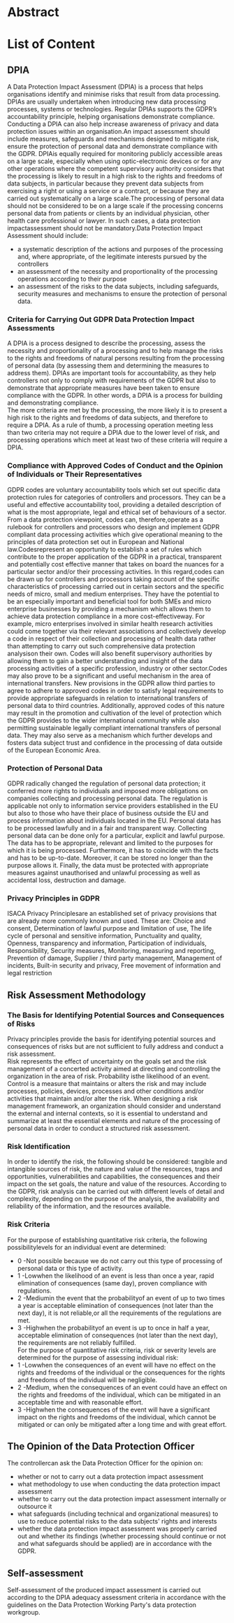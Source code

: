 # Abstract

# List of Content

## DPIA
A Data Protection Impact Assessment (DPIA) is a process that helps organisations identify and minimise risks that result from data processing. DPIAs are usually undertaken when introducing new data processing processes, systems or technologies. Regular DPIAs supports the GDPR’s accountability principle, helping organisations demonstrate compliance. Conducting a DPIA can also help increase awareness of privacy and data protection issues within an organisation.An impact assessment should include measures, safeguards and  mechanisms  designed  to  mitigate  risk,  ensure  the  protection  of  personal  data  and  demonstrate compliance with the GDPR. DPIAis equally required for monitoring publicly accessible areas on a large scale, especially when using optic-electronic devices or for any other operations where the competent supervisory authority considers that the processing is likely to result in a high risk to the rights and freedoms of data subjects, in particular because they prevent data subjects from exercising a right or using a service or a contract, or because they are carried out systematically on a large scale.The processing of personal data should not be considered to be  on  a  large  scale  if  the  processing  concerns  personal  data  from  patients  or  clients  by  an  individual physician,  other  health  care  professional  or  lawyer.  In  such  cases,  a  data  protection  impactassessment should not be mandatory.Data Protection Impact Assessment  should include: 
* a systematic description of the actions and purposes of the processing and, where appropriate, of the legitimate interests pursued by the controllers
* an assessment of the necessity and proportionality of the processing operations according to their purpose
* an assessment of the risks to the data subjects, including safeguards, security   measures   and mechanisms to ensure the protection of personal data.
### Criteria for Carrying Out GDPR Data Protection Impact Assessments
A  DPIA  is  a  process  designed  to  describe  the  processing,  assess  the  necessity  and  proportionality  of  a processing and to help manage the risks to the rights and freedoms of natural persons resulting from the processing of personal data (by assessing them and determining the measures to address them). DPIAs are important  tools  for  accountability,  as  they  help  controllers  not  only  to  comply  with  requirements  of  the GDPR but also to demonstrate that appropriate measures have been taken to ensure compliance with the GDPR. In other words, a DPIA is a process for building and demonstrating compliance.
<br>
The  more criteria  are  met  by  the  processing,  the  more  likely  it  is  to  present a  high risk  to  the  rights  and freedoms  of  data  subjects,  and  therefore  to  require  a  DPIA.  As  a  rule  of  thumb,  a  processing  operation meeting  less  than  two  criteria  may  not  require  a  DPIA  due  to  the  lower  level  of  risk,  and  processing operations which meet at least two of these criteria will require a DPIA.

### Compliance with Approved Codes of Conduct and the Opinion of Individuals or Their Representatives
GDPR codes are voluntary accountability tools which set out specific data protection rules for categories of controllers  and  processors.  They  can  be  a  useful  and  effective  accountability  tool,  providing  a  detailed description  of  what  is  the  most  appropriate,  legal  and  ethical  set  of  behaviours  of  a  sector.  From  a  data protection viewpoint, codes can, therefore,operate as a rulebook for controllers and processors who design and implement GDPR compliant data processing activities which give operational meaning to the principles of data protection set out in European and National law.Codesrepresent an opportunity to establish a set of rules which contribute to the proper application of the GDPR in a practical, transparent and potentially cost effective manner that takes on board the nuances for a particular sector and/or their processing activities. In this  regard,codes  can  be  drawn  up  for  controllers  and  processors  taking  account  of  the  specific characteristics of processing carried out in certain sectors and the specific needs of micro, small and medium enterprises. They have the potential to be an especially important and beneficial tool for both SMEs and micro  enterprise  businesses  by  providing  a  mechanism  which  allows  them  to  achieve  data  protection compliance in a more cost-effectiveway. For example, micro enterprises involved in similar health research activities could come together via their relevant associations and collectively develop a code in respect of their collection and processing of health data rather than attempting to carry out such comprehensive data protection analysison their own. Codes will also benefit supervisory authorities by allowing them to gain a better understanding and insight of the data processing activities of a specific profession, industry or other sector.Codes may also prove to be a significant and useful mechanism in the area of international transfers. New provisions in the GDPR allow third parties to agree to adhere to approved codes in order to satisfy legal requirements to provide appropriate safeguards in relation to international transfers of personal data to third countries. Additionally, approved codes of this nature may result in the promotion and cultivation of the level of protection which the GDPR provides to the wider international community while also permitting sustainable legally compliant international transfers of personal data. They may also serve as a mechanism which further develops and fosters data subject trust and confidence in the processing of data outside of the European Economic Area.
### Protection of Personal Data
GDPR radically changed the regulation of personal data protection; it conferred more rights to individuals and  imposed  more  obligations  on  companies  collecting  and  processing  personal  data.  The  regulation  is applicable not only to information service providers established in the EU but also to those who have their place of business outside the EU and process information about individuals located in the EU. Personal data has to be processed lawfully and in a fair and transparent way. Collecting personal data can be done only for  a  particular,  explicit  and  lawful  purpose.  The  data  has  to  be  appropriate,  relevant  and  limited  to  the purposes for which it is being processed. Furthermore, it has to coincide with the facts and has to be up-to-date. Moreover, it can be stored no longer than the purpose allows it. Finally, the data must be protected with  appropriate  measures  against  unauthorised  and  unlawful  processing  as  well  as  accidental  loss, destruction and damage.
###  Privacy Principles in GDPR
ISACA  Privacy  Principlesare  an  established set  of privacy provisions  that are  already  more  commonly known and used. These are:  Choice and consent, Determination of lawful purpose and limitation of use, The life cycle of personal and sensitive information, Punctuality and quality, Openness, transparency and information, Participation of individuals, Responsibility, Security measures, Monitoring, measuring and reporting, Prevention of damage, Supplier / third party management, Management of incidents, Built-in security and privacy, Free movement of information and legal restriction
## Risk Assessment Methodology
### The Basis for Identifying Potential Sources and Consequences of Risks
Privacy principles provide the basis for identifying potential sources and consequences of risks but are not sufficient to fully address and conduct a risk assessment. <br>
Risk represents the effect of uncertainty on the goals set and the risk management of a concerted activity aimed at directing and controlling the organization in the area of risk. Probability isthe likelihood of an event. Control is a measure that maintains or alters the risk and may include processes, policies, devices, processes and other conditions and/or activities that maintain and/or alter the risk. When designing a risk management framework, an organization should consider and understand the external and internal contexts, so it is essential to understand and summarize at least the essential elements and nature of the processing of personal data in order to conduct a structured risk assessment.
### Risk Identification
In order to identify the risk, the following should be considered: tangible and intangible sources of risk, the nature and value of the resources, traps and opportunities, vulnerabilities and capabilities, the consequences and their impact on the set goals, the nature and value of the resources. According  to  the  GDPR,  risk  analysis  can  be  carried  out  with  different  levels  of  detail  and  complexity, depending on the purpose of the analysis, the availability and reliability of the information, and the resources available.
### Risk Criteria
For the purpose of establishing quantitative risk criteria, the following possibilitylevels for an individual event are determined: 
* 0 -Not possible because we do not carry out this type of processing of personal data or this type of activity. 
* 1 -Lowwhen the likelihood of an event is less than once a year, rapid elimination of consequences (same day), proven compliance with regulations. 
* 2 -Mediumin the event that the probabilityof an event of up to two times a year is acceptable elimination of consequences (not later than the next day), it is not reliable,or all the requirements of the regulations are met. 
* 3 -Highwhen the probabilityof an event is up to once in half a year, acceptable elimination of consequences (not later than the next day), the requirements are not reliably fulfilled.<br>
For  the  purpose  of  quantitative  risk  criteria,  risk  or  severity  levels  are  determined  for  the  purpose  of assessing individual risk: 
* 1 -Lowwhen the consequences of an event will have no effect on the rights and freedoms of the individual or the consequences for the rights and freedoms of the individual will be negligible. 
* 2 -Medium, when the consequences of an event could have an effect on the rights and freedoms of the individual, which can be mitigated in an acceptable time and with reasonable effort. 
* 3 -Highwhen  the  consequences  of  the  event  will  have  a  significant  impact  on  the  rights  and freedoms of the individual, which cannot be mitigated or can only be mitigated after a long time and with great effort.
## The Opinion of the Data Protection Officer
The controllercan ask the Data Protection Officer for the opinion on:
* whether or not to carry out a data protection impact assessment
* what methodology to use when conducting the data protection impact assessment
* whether to carry out the data protection impact assessment internally or outsource it
* what safeguards (including technical and organizational measures) to use to reduce potential risks to the data subjects' rights and interests
* whether the data protection impact assessment was properly carried out and whether its findings (whether  processing  should  continue  or  not  and  what  safeguards  should  be  applied)  are  in accordance with the GDPR.
## Self-assessment
Self-assessment of the  produced  impact  assessment  is  carried  out  according  to  the  DPIA  adequacy  assessment  criteria  in accordance with the guidelines on the Data Protection Working Party's data protection workgroup.

